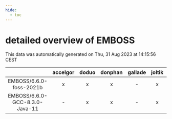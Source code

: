 ```yaml
---
hide:
  - toc
---
```


detailed overview of EMBOSS
===========================


This data was automatically generated on Thu, 31 Aug 2023 at 14:15:56 CEST  

| |accelgor|doduo|donphan|gallade|joltik|skitty|swalot|victini|
| :---: | :---: | :---: | :---: | :---: | :---: | :---: | :---: | :---: |
|EMBOSS/6.6.0-foss-2021b|x|x|x|-|x|x|x|x|
|EMBOSS/6.6.0-GCC-8.3.0-Java-11|-|x|x|-|x|x|-|x|
